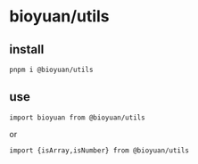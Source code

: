 <!--
 * @Author: dudu dkbon1120@outlook.com
 * @Date: 2023-10-09 11:48:15
 * @LastEditors: dudu dkbon1120@outlook.com
 * @LastEditTime: 2023-10-09 13:32:51
 * @FilePath: \utils-byRollup\readme.md
 * @Description: 这是默认设置,请设置`customMade`, 打开koroFileHeader查看配置 进行设置: https://github.com/OBKoro1/koro1FileHeader/wiki/%E9%85%8D%E7%BD%AE
-->
# bioyuan/utils

## install

```
pnpm i @bioyuan/utils
```

## use

```shell
import bioyuan from @bioyuan/utils
```
or
```shell
import {isArray,isNumber} from @bioyuan/utils
```